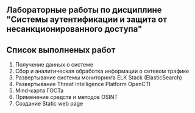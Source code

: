 ## Лабораторные работы по дисциплине "Системы аутентификации и защита от несанкционированного доступа"
## Список выполненых работ
1. Получение данных о системе
2. Сбор и аналитическая обработка информации о сетевом трафике
3. Развертывание системы мониторинга ELK Stack (ElasticSearch)
4. Развертывание Threat intelligence Platform OpenCTI
5. Mind-карта ГОСТа
6. Применение средств и методов OSINT
7. Создание Static web page
